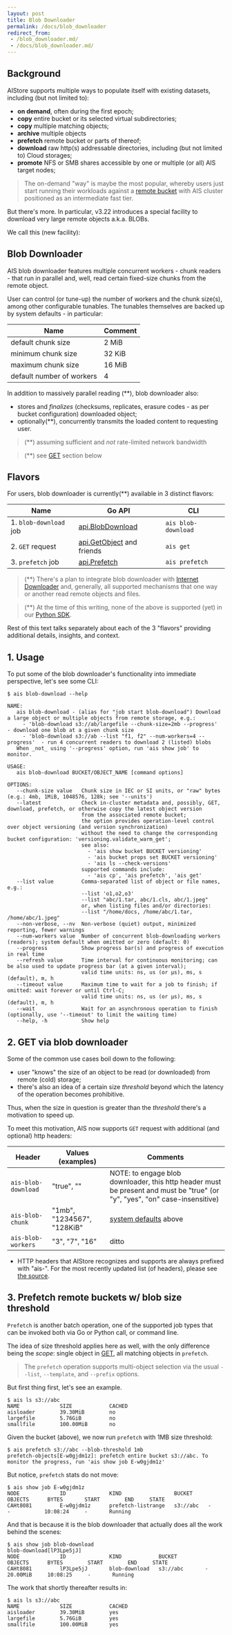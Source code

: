 ```yaml
---
layout: post
title: Blob Downloader
permalink: /docs/blob_downloader
redirect_from:
 - /blob_downloader.md/
 - /docs/blob_downloader.md/
---
```


## Background

AIStore supports multiple ways to populate itself with existing datasets, including (but not limited to):

* **on demand**, often during the first epoch;
* **copy** entire bucket or its selected virtual subdirectories;
* **copy** multiple matching objects;
* **archive** multiple objects
* **prefetch** remote bucket or parts of thereof;
* **download** raw http(s) addressable directories, including (but not limited to) Cloud storages;
* **promote** NFS or SMB shares accessible by one or multiple (or all) AIS target nodes;

> The on-demand "way" is maybe the most popular, whereby users just start running their workloads against a [remote bucket](/docs/providers.md) with AIS cluster positioned as an intermediate fast tier.

But there's more. In particular, v3.22 introduces a special facility to download very large remote objects a.k.a. BLOBs.

We call this (new facility):

## Blob Downloader

AIS blob downloader features multiple concurrent workers - chunk readers - that run in parallel and, well, read certain fixed-size chunks from the remote object.

User can control (or tune-up) the number of workers and the chunk size(s), among other configurable tunables. The tunables themselves are backed up by system defaults - in particular:

| Name | Comment |
| --- | --- |
| default chunk size  | 2 MiB |
| minimum chunk size  | 32 KiB |
| maximum chunk size  | 16 MiB |
| default number of workers | 4 |

In addition to massively parallel reading (**), blob downloader also:

* stores and _finalizes_ (checksums, replicates, erasure codes - as per bucket configuration) downloaded object;
* optionally(**), concurrently transmits the loaded content to requesting user.

> (**) assuming sufficient and _not_ rate-limited network bandwidth

> (**) see [GET](#2-get-via-blob-downloader) section below

## Flavors

For users, blob downloader is currently(**) available in 3 distinct flavors:

| Name | Go API | CLI |
| --- | --- | --- |
| 1. `blob-download` job | [api.BlobDownload](https://github.com/NVIDIA/aistore/blob/main/api/blob.go) | `ais blob-download`  |
| 2. `GET` request | [api.GetObject](https://github.com/NVIDIA/aistore/blob/main/api/object.go) and friends  | `ais get`  |
| 3. `prefetch` job | [api.Prefetch](https://github.com/NVIDIA/aistore/blob/main/api/multiobj.go) | `ais prefetch`  |


> (**) There's a plan to integrate blob downloader with [Internet Downloader](downloader.md) and, generally, all supported mechanisms that one way or another read remote objects and files.

> (**) At the time of this writing, none of the above is supported (yet) in our [Python SDK](https://github.com/NVIDIA/aistore/tree/main/python/aistore/sdk).

Rest of this text talks separately about each of the 3 "flavors" providing additional details, insights, and context.

## 1. Usage

To put some of the blob downloader's functionality into immediate perspective, let's see some CLI:

```console
$ ais blob-download --help

NAME:
   ais blob-download - (alias for "job start blob-download") Download a large object or multiple objects from remote storage, e.g.:
     - 'blob-download s3://ab/largefile --chunk-size=2mb --progress'       - download one blob at a given chunk size
     - 'blob-download s3://ab --list "f1, f2" --num-workers=4 --progress'  - run 4 concurrent readers to download 2 (listed) blobs
   When _not_ using '--progress' option, run 'ais show job' to monitor.

USAGE:
   ais blob-download BUCKET/OBJECT_NAME [command options]

OPTIONS:
   --chunk-size value   Chunk size in IEC or SI units, or "raw" bytes (e.g.: 4mb, 1MiB, 1048576, 128k; see '--units')
   --latest             Check in-cluster metadata and, possibly, GET, download, prefetch, or otherwise copy the latest object version
                        from the associated remote bucket;
                        the option provides operation-level control over object versioning (and version synchronization)
                        without the need to change the corresponding bucket configuration: 'versioning.validate_warm_get';
                        see also:
                          - 'ais show bucket BUCKET versioning'
                          - 'ais bucket props set BUCKET versioning'
                          - 'ais ls --check-versions'
                        supported commands include:
                          - 'ais cp', 'ais prefetch', 'ais get'
   --list value         Comma-separated list of object or file names, e.g.:
                        --list 'o1,o2,o3'
                        --list "abc/1.tar, abc/1.cls, abc/1.jpeg"
                        or, when listing files and/or directories:
                        --list "/home/docs, /home/abc/1.tar, /home/abc/1.jpeg"
   --non-verbose, --nv  Non-verbose (quiet) output, minimized reporting, fewer warnings
   --num-workers value  Number of concurrent blob-downloading workers (readers); system default when omitted or zero (default: 0)
   --progress           Show progress bar(s) and progress of execution in real time
   --refresh value      Time interval for continuous monitoring; can be also used to update progress bar (at a given interval);
                        valid time units: ns, us (or µs), ms, s (default), m, h
   --timeout value      Maximum time to wait for a job to finish; if omitted: wait forever or until Ctrl-C;
                        valid time units: ns, us (or µs), ms, s (default), m, h
   --wait               Wait for an asynchronous operation to finish (optionally, use '--timeout' to limit the waiting time)
   --help, -h           Show help
```

## 2. GET via blob downloader

Some of the common use cases boil down to the following:

* user "knows" the size of an object to be read (or downloaded) from remote (cold) storage;
* there's also an idea of a certain size _threshold_ beyond which the latency of the operation becomes prohibitive.

Thus, when the size in question is greater than the _threshold_ there's a motivation to speed up.

To meet this motivation, AIS now supports `GET` request with additional (and optional) http headers:

| Header | Values (examples) | Comments |
| --- | --- | --- |
| `ais-blob-download` | "true", ""  | NOTE: to engage blob downloader, this http header must be present and must be "true" (or "y", "yes", "on" case-insensitive) |
| `ais-blob-chunk` | "1mb", "1234567", "128KiB"  | [system defaults](#blob-downloader) above |
| `ais-blob-workers` | "3", "7", "16"  | ditto |

* HTTP headers that AIStore recognizes and supports are always prefixed with "ais-". For the most recently updated list (of headers), please see [the source](https://github.com/NVIDIA/aistore/blob/main/api/apc/headers.go).

## 3. Prefetch remote buckets w/ blob size threshold

`Prefetch` is another batch operation, one of the supported job types that can be invoked both via Go or Python call, or command line.

The idea of size threshold applies here as well, with the only difference being the _scope_: single object in [GET](#2-get-via-blob-downloader), all matching objects in `prefetch`.

> The `prefetch` operation supports multi-object selection via the usual `--list`, `--template`, and `--prefix` options.

But first thing first, let's see an example.

```console
$ ais ls s3://abc
NAME             SIZE            CACHED
aisloader        39.30MiB        no
largefile        5.76GiB         no
smallfile        100.00MiB       no
```

Given the bucket (above), we now run `prefetch` with 1MB size threshold:

```console
$ ais prefetch s3://abc --blob-threshold 1mb
prefetch-objects[E-w0gjdm1z]: prefetch entire bucket s3://abc. To monitor the progress, run 'ais show job E-w0gjdm1z'
```

But notice, `prefetch` stats do not move:

```console
$ ais show job E-w0gjdm1z
NODE             ID              KIND                 BUCKET     OBJECTS      BYTES       START        END     STATE
CAHt8081         E-w0gjdm1z      prefetch-listrange   s3://abc   -            -           10:08:24     -       Running
```

And that is because it is the blob downloader that actually does all the work behind the scenes:

```console
$ ais show job blob-download
blob-download[lP3Lpe5jJ]
NODE             ID              KIND            BUCKET         OBJECTS      BYTES        START        END     STATE
CAHt8081         lP3Lpe5jJ       blob-download   s3://abc       -            20.00MiB     10:08:25     -       Running
```

The work that shortly thereafter results in:

```console
$ ais ls s3://abc
NAME             SIZE            CACHED
aisloader        39.30MiB        yes
largefile        5.76GiB         yes
smallfile        100.00MiB       yes
```
